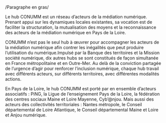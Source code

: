 /Paragraphe en gras/ 


Le hub CONUMM est un réseau d’acteurs de la médiation numérique. Prenant appui sur les dynamiques locales existantes, sa vocation est de faciliter la structuration, la mutualisation des moyens et la reconnaissance des acteurs de la médiation numérique en Pays de la Loire.

CONUMM n’est pas le seul hub à œuvrer pour accompagner les acteurs de la médiation numérique afin contrer les inégalités que peut produire l’utilisation du numérique.Impulsé par la Banque des territoires et la Mission société numérique, dix autres hubs se sont constitués de façon simultanée en France métropolitaine et en Outre-Mer.
Au delà de la conviction partagée de l’urgence d’agir pour renforcer l’inclusion numérique, chaque hub travail avec différents acteurs, sur différents territoires, avec différentes modalités actions.


En Pays de la Loire, le hub CONUMM est porté par en ensemble d’acteurs associatifs : PiNG, la Ligue de l’enseignement Pays de la Loire, la fédération des centres sociaux Maine et Loire Mayenne, Cyb’@njou. Mais aussi des acteurs des collectivités territoriales : Nantes métropole, le Conseil départemental de Loire Atlantique, le Conseil départemental Maine et Loire et Anjou numérique.
